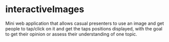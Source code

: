 # interactiveImages
Mini web application that allows casual presenters to use an image and get people to tap/click on it and get the taps positions displayed, with the goal to get their opinion or assess their understanding of one topic.
